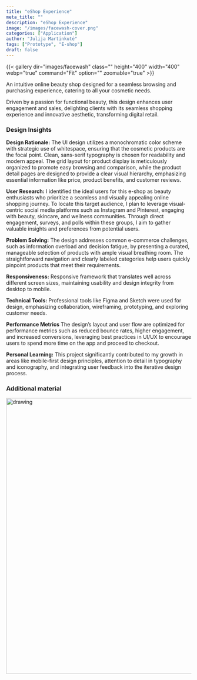 ```yaml
---
title: "eShop Experience"
meta_title: ""
description: "eShop Experience"
image: "/images/facewash-cover.png"
categories: ["Application"]
author: "Julija Martinkutė"
tags: ["Prototype", "E-shop"]
draft: false
---
```


{{< gallery dir="images/facewash" class="" height="400" width="400" webp="true" command="Fit" option="" zoomable="true" >}}

An intuitive online beauty shop designed for a seamless browsing and purchasing experience, catering to all your cosmetic needs.

Driven by a passion for functional beauty, this design enhances user engagement and sales, delighting clients with its seamless shopping experience and innovative aesthetic, transforming digital retail. 

### Design Insights

**Design Rationale:** 
 The UI design utilizes a monochromatic color scheme with strategic use of whitespace, ensuring that the cosmetic products are the focal point. Clean, sans-serif typography is chosen for readability and modern appeal. The grid layout for product display is meticulously organized to promote easy browsing and comparison, while the product detail pages are designed to provide a clear visual hierarchy, emphasizing essential information like price, product benefits, and customer reviews.

**User Research:** 
I identified the ideal users for this e-shop as beauty enthusiasts who prioritize a seamless and visually appealing online shopping journey. To locate this target audience, I plan to leverage visual-centric social media platforms such as Instagram and Pinterest, engaging with beauty, skincare, and wellness communities. Through direct engagement, surveys, and polls within these groups, I aim to gather valuable insights and preferences from potential users.

**Problem Solving:** 
The design addresses common e-commerce challenges, such as information overload and decision fatigue, by presenting a curated, manageable selection of products with ample visual breathing room. The straightforward navigation and clearly labeled categories help users quickly pinpoint products that meet their requirements.

**Responsiveness:** 
Responsive framework that translates well across different screen sizes, maintaining usability and design integrity from desktop to mobile.

**Technical Tools:**  Professional tools like Figma and Sketch were used for design, emphasizing collaboration, wireframing, prototyping, and exploring customer needs.
 
**Performance Metrics** 
The design’s layout and user flow are optimized for performance metrics such as reduced bounce rates, higher engagement, and increased conversions, leveraging best practices in UI/UX to encourage users to spend more time on the app and proceed to checkout.

**Personal Learning:** 
This project significantly contributed to my growth in areas like mobile-first design principles, attention to detail in typography and iconography, and integrating user feedback into the iterative design process.

### Additional material 
 
<img src="/images/facewash-persona.png" alt="drawing" width="750"/>

